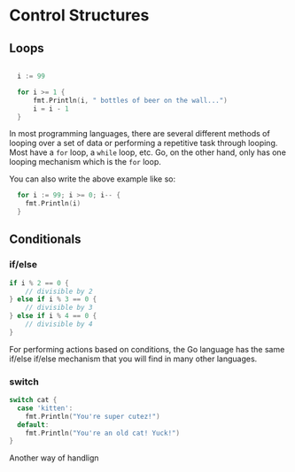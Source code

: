 # Control Structures

## Loops

```go

  i := 99

  for i >= 1 {
      fmt.Println(i, " bottles of beer on the wall...")
      i = i - 1
  }

```

In most programming languages, there are several different methods of looping
over a set of data or performing a repetitive task through looping. Most have
a `for` loop, a `while` loop, etc. Go, on the other hand, only has one looping
mechanism which is the `for` loop.

You can also write the above example like so:

```go
  for i := 99; i >= 0; i-- {
    fmt.Println(i)
  }
```

## Conditionals

### if/else
```go
if i % 2 == 0 {
    // divisible by 2
} else if i % 3 == 0 {
    // divisible by 3
} else if i % 4 == 0 {
    // divisible by 4
}
```

For performing actions based on conditions, the Go language has the same
if/else if/else mechanism that you will find in many other languages.

### switch

```go
switch cat {
  case 'kitten':
    fmt.Println("You're super cutez!")
  default:
    fmt.Println("You're an old cat! Yuck!")
}
```
Another way of handlign
